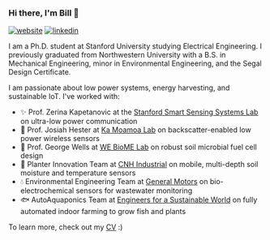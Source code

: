 ### Hi there, I'm Bill :frog:

[![website](https://img.shields.io/badge/website-black?logo=jekyll&logoColor=white&link=https://billyen33.com)](https://billyen33.com/)
[![linkedin](https://img.shields.io/badge/linkedin-black?logo=Linkedin&logoColor=white&link=https://www.linkedin.com/in/bill-yen/)](https://www.linkedin.com/in/bill-yen/)

I am a Ph.D. student at Stanford University studying Electrical Engineering. I previously graduated from Northwestern University with a B.S. in Mechanical Engineering, minor in Environmental Engineering, and the Segal Design Certificate.

I am passionate about low power systems, energy harvesting, and sustainable IoT. I've worked with:

- :sparkles: Prof. Zerina Kapetanovic at the [Stanford Smart Sensing Systems Lab](https://kapetanovic.sites.stanford.edu/) on ultra-low power communication
- :satellite: Prof. Josiah Hester at [Ka Moamoa Lab](https://kamoamoa.com/) on backscatter-enabled low power wireless sensors
- :battery: Prof. George Wells at [WE BioME Lab](https://www.wells.northwestern.edu/) on robust soil microbial fuel cell design
- :seedling: Planter Innovation Team at [CNH Industrial](https://www.cnhindustrial.com/) on mobile, multi-depth soil moisture and temperature sensors
- :droplet: Environmental Engineering Team at [General Motors](https://www.gm.com/) on bio-electrochemical sensors for wastewater monitoring
- :fish: AutoAquaponics Team at [Engineers for a Sustainable World](https://esw-nu.github.io/) on fully automated indoor farming to grow fish and plants

To learn more, check out my [CV](https://drive.google.com/file/d/1uSJgbMGbpUhw_u206OYmN24VeiNbUD6v/view) :)

<!--
**billyen33/billyen33** is a ✨ _special_ ✨ repository because its `README.md` (this file) appears on your GitHub profile.

Here are some ideas to get you started:

- 🔭 I’m currently working on ...
- 🌱 I’m currently learning ...
- 👯 I’m looking to collaborate on ...
- 🤔 I’m looking for help with ...
- 💬 Ask me about ...
- 📫 How to reach me: ...
- 😄 Pronouns: ...
- ⚡ Fun fact: ...
-->
